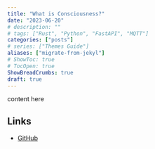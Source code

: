 ```yaml
---
title: "What is Consciousness?"
date: "2023-06-20"
# description: ""
# tags: ["Rust", "Python", "FastAPI", "MQTT"]
categories: ["posts"]
# series: ["Themes Guide"]
aliases: ["migrate-from-jekyl"]
# ShowToc: true
# TocOpen: true
ShowBreadCrumbs: true
draft: true
---
```


content here


## Links

- [GitHub](https://github.com/tomvictor/linu)  

